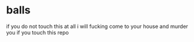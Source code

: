 # balls
if you do not touch this at all i will fucking come to your house and murder you if you touch this repo
